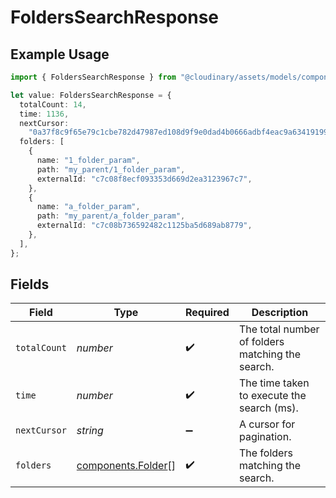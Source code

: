 # FoldersSearchResponse

## Example Usage

```typescript
import { FoldersSearchResponse } from "@cloudinary/assets/models/components";

let value: FoldersSearchResponse = {
  totalCount: 14,
  time: 1136,
  nextCursor:
    "0a37f8c9f65e79c1cbe782d47987ed108d9f9e0dad4b0666adbf4eac9a634191996204a0ef84ce7b3e0e",
  folders: [
    {
      name: "1_folder_param",
      path: "my_parent/1_folder_param",
      externalId: "c7c08f8ecf093353d669d2ea3123967c7",
    },
    {
      name: "a_folder_param",
      path: "my_parent/a_folder_param",
      externalId: "c7c08b736592482c1125ba5d689ab8779",
    },
  ],
};
```

## Fields

| Field                                                    | Type                                                     | Required                                                 | Description                                              |
| -------------------------------------------------------- | -------------------------------------------------------- | -------------------------------------------------------- | -------------------------------------------------------- |
| `totalCount`                                             | *number*                                                 | :heavy_check_mark:                                       | The total number of folders matching the search.         |
| `time`                                                   | *number*                                                 | :heavy_check_mark:                                       | The time taken to execute the search (ms).               |
| `nextCursor`                                             | *string*                                                 | :heavy_minus_sign:                                       | A cursor for pagination.                                 |
| `folders`                                                | [components.Folder](../../models/components/folder.md)[] | :heavy_check_mark:                                       | The folders matching the search.                         |